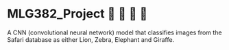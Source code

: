 # MLG382_Project 🦁 🦓 🐘 🦒
A CNN (convolutional neural network) model that classifies images from the Safari database as either Lion, Zebra, Elephant and Giraffe. 
